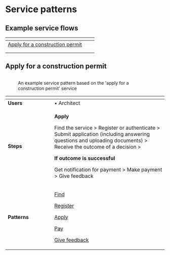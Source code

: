 # Service patterns

## Example service flows

<table data-view="cards"><thead><tr><th></th><th></th><th></th></tr></thead><tbody><tr><td><a href="./#apply-for-a-construction-permit">Apply for a construction permit</a></td><td></td><td></td></tr><tr><td></td><td></td><td></td></tr><tr><td></td><td></td><td></td></tr></tbody></table>

## Apply for a construction permit

<figure><img src="../../.gitbook/assets/Choosing your patterns (2).png" alt=""><figcaption><p>An example service pattern based on the 'apply for a construction permit' service</p></figcaption></figure>

<table data-header-hidden><thead><tr><th width="131"></th><th></th></tr></thead><tbody><tr><td><strong>Users</strong></td><td>• Architect</td></tr><tr><td><strong>Steps</strong></td><td><p><strong>Apply</strong></p><p>Find the service > Register or authenticate > Submit application (including answering questions and uploading documents) > Receive the outcome of a decision ></p><p></p><p><strong>If outcome is successful</strong></p><p>Get notification for payment > Make payment > Give feedback</p></td></tr><tr><td><strong>Patterns</strong></td><td><p><a href="find-a-service.md">Find</a></p><p><a href="register.md">Register</a></p><p><a href="make-an-application.md">Apply</a></p><p><a href="pay.md">Pay</a></p><p><a href="asking-users-for-feedback.md">Give feedback</a></p></td></tr></tbody></table>

